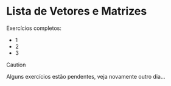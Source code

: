 # Lista de Vetores e Matrizes
Exercícios completos:
- 1
- 2
- 3

> [!CAUTION]
> Alguns exercícios estão pendentes, veja novamente outro dia...
